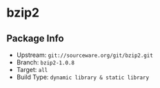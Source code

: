 # bzip2

## Package Info

- Upstream: `git://sourceware.org/git/bzip2.git`
- Branch: `bzip2-1.0.8`
- Target: `all`
- Build Type: `dynamic library & static library`
